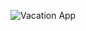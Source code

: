 ![Vacation App](https://user-images.githubusercontent.com/88381625/199331743-2f3798f5-68c8-4213-9cfc-73896fd37826.jpeg)
